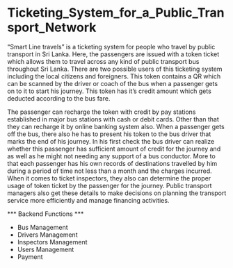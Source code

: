 # Ticketing_System_for_a_Public_Transport_Network


“Smart Line travels” is a ticketing system for people who travel by public transport in Sri Lanka. Here, the passengers are issued with a token ticket which allows them to travel across any kind of public transport bus throughout Sri Lanka. There are two possible users of this ticketing system including the local citizens and foreigners. This token contains a QR which can be scanned by the driver or coach of the bus when a passenger gets on to it to start his journey. This token has it’s credit amount which gets deducted according to the bus fare. 

The passenger can recharge the token with credit by pay stations established in major bus stations with cash or debit cards. Other than that they can recharge it by online banking system also. When a passenger gets off the bus, there also he has to present his token to the bus driver that marks the end of his journey. In his first check the bus driver can realize whether this passenger has sufficient amount of credit for the journey and as well as he might not needing any support of a bus conductor. More to that each passenger has his own records of destinations travelled by him during a period of time not less than a month and the charges incurred. When it comes to ticket inspectors, they also can determine the proper usage of token ticket by the passenger for the journey. Public transport managers also get these details to make decisions on planning the transport service more efficiently and manage financing activities.

*** Backend Functions ***
   * Bus Management
   * Drivers Management
   * Inspectors Management
   * Users Management
   * Payment 
